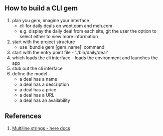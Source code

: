 ## How to build a CLI gem

1. plan you gem, imagine your interface
    - cli for daily deals on woot.com and meh.com
    - e.g. display the daily deal from each site, git the user the option to select either to view more information
2. start with the project structure
    - use 'bundle gem [gem_name]' command
3. start with the entry point file - './bin/daily/deal'
4. which loads the cli interface - loads the environment and launches the app
5. stub out the cli interface
6. define the model
    - a deal has a name
    - a deal has a description
    - a deal has a price
    - a deal has a URL
    - a deal has an availability



## References
1. [Multiline strings - here docs](http://blog.jayfields.com/2006/12/ruby-multiline-strings-here-doc-or.html)
